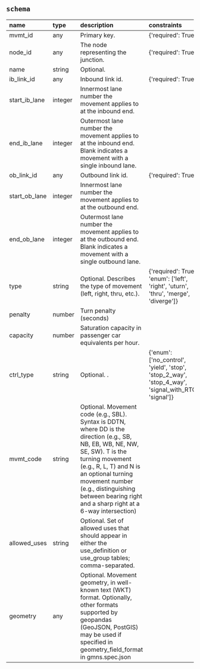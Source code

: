 ## `schema`

| name          | type    | description                                                                                                                                                                                                                                                                                           | constraints                                                                                         |
|:--------------|:--------|:------------------------------------------------------------------------------------------------------------------------------------------------------------------------------------------------------------------------------------------------------------------------------------------------------|:----------------------------------------------------------------------------------------------------|
| mvmt_id       | any     | Primary key.                                                                                                                                                                                                                                                                                          | {'required': True}                                                                                  |
| node_id       | any     | The node representing the junction.                                                                                                                                                                                                                                                                   | {'required': True}                                                                                  |
| name          | string  | Optional.                                                                                                                                                                                                                                                                                             |                                                                                                     |
| ib_link_id    | any     | Inbound link id.                                                                                                                                                                                                                                                                                      | {'required': True}                                                                                  |
| start_ib_lane | integer | Innermost lane number the movement applies to at the inbound end.                                                                                                                                                                                                                                     |                                                                                                     |
| end_ib_lane   | integer | Outermost lane number the movement applies to at the inbound end. Blank indicates a movement with a single inbound lane.                                                                                                                                                                              |                                                                                                     |
| ob_link_id    | any     | Outbound link id.                                                                                                                                                                                                                                                                                     | {'required': True}                                                                                  |
| start_ob_lane | integer | Innermost lane number the movement applies to at the outbound end.                                                                                                                                                                                                                                    |                                                                                                     |
| end_ob_lane   | integer | Outermost lane number the movement applies to at the outbound end. Blank indicates a movement with a single outbound lane.                                                                                                                                                                            |                                                                                                     |
| type          | string  | Optional. Describes the type of movement (left, right, thru, etc.).                                                                                                                                                                                                                                   | {'required': True, 'enum': ['left', 'right', 'uturn', 'thru', 'merge', 'diverge']}                  |
| penalty       | number  | Turn penalty (seconds)                                                                                                                                                                                                                                                                                |                                                                                                     |
| capacity      | number  | Saturation capacity in passenger car equivalents per hour.                                                                                                                                                                                                                                            |                                                                                                     |
| ctrl_type     | string  | Optional. .                                                                                                                                                                                                                                                                                           | {'enum': ['no_control', 'yield', 'stop', 'stop_2_way', 'stop_4_way', 'signal_with_RTOR', 'signal']} |
| mvmt_code     | string  | Optional. Movement code (e.g., SBL).  Syntax is DDTN, where DD is the direction (e.g., SB, NB, EB, WB, NE, NW, SE, SW). T is the turning movement (e.g., R, L, T) and N is an optional turning movement number (e.g., distinguishing between bearing right and a sharp right at a 6-way intersection) |                                                                                                     |
| allowed_uses  | string  | Optional. Set of allowed uses that should appear in either the use_definition or use_group tables; comma-separated.                                                                                                                                                                                   |                                                                                                     |
| geometry      | any     | Optional. Movement geometry, in well-known text (WKT) format. Optionally, other formats supported by geopandas (GeoJSON, PostGIS) may be used if specified in geometry_field_format in gmns.spec.json                                                                                                 |                                                                                                     |